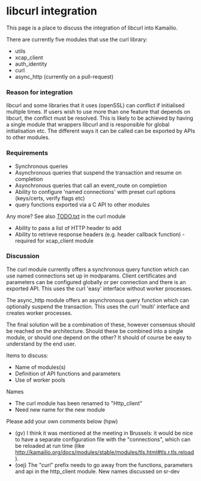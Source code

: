 # libcurl integration

This page is a place to discuss the integration of libcurl into
Kamailio.

There are currently five modules that use the curl library:

-   utils
-   xcap_client
-   auth_identity
-   curl
-   async_http (currently on a pull-request)

### Reason for integration

libcurl and some libraries that it uses (openSSL) can conflict if
initialised multiple times. If users wish to use more than one feature
that depends on libcurl, the conflict must be resolved. This is likely
to be achieved by having a single module that wrappers libcurl and is
responsible for global initialisation etc. The different ways it can be
called can be exported by APIs to other modules.

### Requirements

-   Synchronous queries
-   Asynchronous queries that suspend the transaction and resume on
    completion
-   Asynchronous queries that call an event_route on completion
-   Ability to configure 'named connections' with preset curl options
    (keys/certs, verify flags etc)
-   query functions exported via a C API to other modules

Any more? See also
[TODO.txt](https://github.com/kamailio/kamailio/blob/master/modules/curl/todo.txt)
in the curl module

-   Ability to pass a list of HTTP header to add
-   Ability to retrieve response headers (e.g. header callback
    function) - required for xcap_client module

### Discussion

The curl module currently offers a synchronous query function which can
use named connections set up in modparams. Client certificates and
parameters can be configured globally or per connection and there is an
exported API. This uses the curl 'easy' interface without worker
processes.

The async_http module offers an asynchronous query function which can
optionally suspend the transaction. This uses the curl 'multi' interface
and creates worker processes.

The final solution will be a combination of these, however consensus
should be reached on the architecture. Should these be combined into a
single module, or should one depend on the other? It should of course be
easy to understand by the end user.

Items to discuss:

-   Name of modules(s)
-   Definition of API functions and parameters
-   Use of worker pools

Names

-   The curl module has been renamed to "Http_client"
-   Need new name for the new module

Please add your own comments below (hpw)

-   (gv) I think it was mentioned at the meeting in Brussels: it would
    be nice to have a separate configuration file with the
    "connections", which can be reloaded at run time (like
    <http://kamailio.org/docs/modules/stable/modules/tls.html#tls.r.tls.reload>).
-   (oej) The "curl" prefix needs to go away from the functions,
    parameters and api in the http_client module. New names discussed on
    sr-dev
